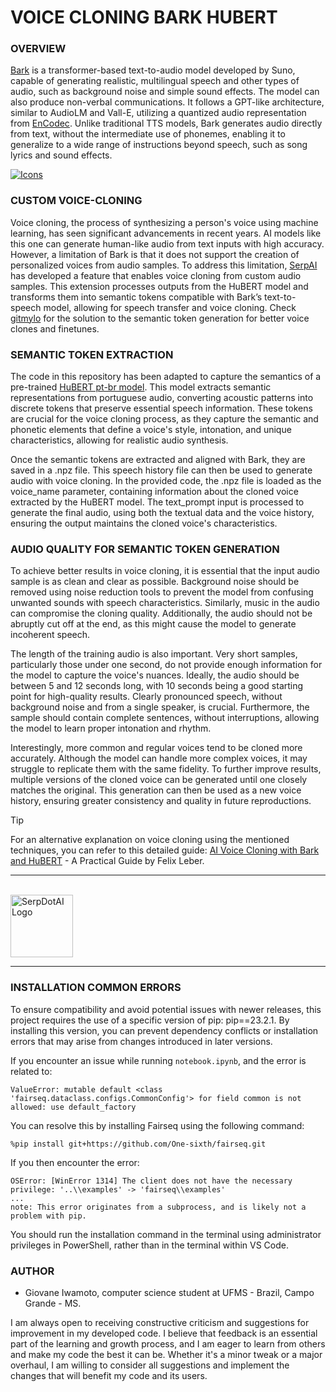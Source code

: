 # VOICE CLONING BARK HUBERT

### **OVERVIEW**

[Bark](https://github.com/suno-ai/bark) is a transformer-based text-to-audio model developed by Suno, capable of generating realistic, multilingual speech and other types of audio, such as background noise and simple sound effects. The model can also produce non-verbal communications. It follows a GPT-like architecture, similar to AudioLM and Vall-E, utilizing a quantized audio representation from [EnCodec](https://github.com/facebookresearch/encodec#extracting-discrete-representations). Unlike traditional TTS models, Bark generates audio directly from text, without the intermediate use of phonemes, enabling it to generalize to a wide range of instructions beyond speech, such as song lyrics and sound effects.

[![Icons](https://skillicons.dev/icons?i=py,pytorch&theme=dark)](https://skillicons.dev)

### **CUSTOM VOICE-CLONING**

Voice cloning, the process of synthesizing a person's voice using machine learning, has seen significant advancements in recent years. AI models like this one can generate human-like audio from text inputs with high accuracy. However, a limitation of Bark is that it does not support the creation of personalized voices from audio samples. To address this limitation, [SerpAI](https://github.com/serp-ai/bark-with-voice-clone) has developed a feature that enables voice cloning from custom audio samples. This extension processes outputs from the HuBERT model and transforms them into semantic tokens compatible with Bark’s text-to-speech model, allowing for speech transfer and voice cloning. Check [gitmylo](https://github.com/gitmylo/bark-voice-cloning-HuBERT-quantizer) for the solution to the semantic token generation for better voice clones and finetunes.

### **SEMANTIC TOKEN EXTRACTION**

The code in this repository has been adapted to capture the semantics of a pre-trained [HuBERT pt-br model](https://huggingface.co/MadVoyager/bark-voice-cloning-portuguese-HuBERT-quantizer/blob/main/portuguese-HuBERT-quantizer_24_epoch.pth). This model extracts semantic representations from portuguese audio, converting acoustic patterns into discrete tokens that preserve essential speech information. These tokens are crucial for the voice cloning process, as they capture the semantic and phonetic elements that define a voice's style, intonation, and unique characteristics, allowing for realistic audio synthesis.

Once the semantic tokens are extracted and aligned with Bark, they are saved in a .npz file. This speech history file can then be used to generate audio with voice cloning. In the provided code, the .npz file is loaded as the voice_name parameter, containing information about the cloned voice extracted by the HuBERT model. The text_prompt input is processed to generate the final audio, using both the textual data and the voice history, ensuring the output maintains the cloned voice's characteristics.

### **AUDIO QUALITY FOR SEMANTIC TOKEN GENERATION**

To achieve better results in voice cloning, it is essential that the input audio sample is as clean and clear as possible. Background noise should be removed using noise reduction tools to prevent the model from confusing unwanted sounds with speech characteristics. Similarly, music in the audio can compromise the cloning quality. Additionally, the audio should not be abruptly cut off at the end, as this might cause the model to generate incoherent speech.

The length of the training audio is also important. Very short samples, particularly those under one second, do not provide enough information for the model to capture the voice's nuances. Ideally, the audio should be between 5 and 12 seconds long, with 10 seconds being a good starting point for high-quality results. Clearly pronounced speech, without background noise and from a single speaker, is crucial. Furthermore, the sample should contain complete sentences, without interruptions, allowing the model to learn proper intonation and rhythm.

Interestingly, more common and regular voices tend to be cloned more accurately. Although the model can handle more complex voices, it may struggle to replicate them with the same fidelity. To further improve results, multiple versions of the cloned voice can be generated until one closely matches the original. This generation can then be used as a new voice history, ensuring greater consistency and quality in future reproductions.

> [!TIP]
> For an alternative explanation on voice cloning using the mentioned techniques, you can refer to this detailed guide: [AI Voice Cloning with Bark and HuBERT](https://www.linkedin.com/pulse/ai-voice-cloning-bark-hubert-practical-guide-felix-leber) - A Practical Guide by Felix Leber.

---

<br>

<img src="https://media.licdn.com/dms/image/v2/D560BAQHyVf5Gy4VdxQ/company-logo_200_200/company-logo_200_200/0/1682517064853/serpdotai_logo?e=1736985600&v=beta&t=bOGgFqbWFwxcM1EApXepgL1ICJHe3f7OXKhY9waD8fg" alt="SerpDotAI Logo" width="100"/>

---

### **INSTALLATION COMMON ERRORS**

To ensure compatibility and avoid potential issues with newer releases, this project requires the use of a specific version of pip: pip==23.2.1. By installing this version, you can prevent dependency conflicts or installation errors that may arise from changes introduced in later versions.

If you encounter an issue while running `notebook.ipynb`, and the error is related to:

```
ValueError: mutable default <class 'fairseq.dataclass.configs.CommonConfig'> for field common is not allowed: use default_factory
```

You can resolve this by installing Fairseq using the following command:

```
%pip install git+https://github.com/One-sixth/fairseq.git
```

If you then encounter the error:

```
OSError: [WinError 1314] The client does not have the necessary privilege: '..\\examples' -> 'fairseq\\examples'
...
note: This error originates from a subprocess, and is likely not a problem with pip.
```

You should run the installation command in the terminal using administrator privileges in PowerShell, rather than in the terminal within VS Code.

### **AUTHOR**

- Giovane Iwamoto, computer science student at UFMS - Brazil, Campo Grande - MS.

I am always open to receiving constructive criticism and suggestions for improvement in my developed code. I believe that feedback is an essential part of the learning and growth process, and I am eager to learn from others and make my code the best it can be. Whether it's a minor tweak or a major overhaul, I am willing to consider all suggestions and implement the changes that will benefit my code and its users.
